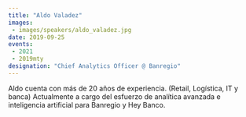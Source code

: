```yaml
---
title: "Aldo Valadez"
images:
 - images/speakers/aldo_valadez.jpg
date: 2019-09-25
events: 
 - 2021
 - 2019mty
designation: "Chief Analytics Officer @ Banregio"
---
```


Aldo cuenta con más de 20 años de experiencia. (Retail, Logística, IT y banca) Actualmente a cargo del esfuerzo de analítica avanzada e inteligencia artificial para Banregio y Hey Banco.
